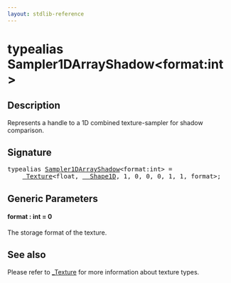 ```yaml
---
layout: stdlib-reference
---
```


# typealias Sampler1DArrayShadow\<format:int\>

## Description

Represents a handle to a 1D combined texture-sampler for shadow comparison.

## Signature

<pre>
<span class='code_keyword'>typealias</span> <a href="sampler1darrayshadow-089e.html" class="code_type">Sampler1DArrayShadow</a>&lt;format:<span class="code_keyword">int</span>&gt; = 
    <a href="../types/0texture-01/index.html" class="code_type">_Texture</a>&lt;<span class="code_keyword">float</span>, <a href="../types/0_shape1d-028/index.html" class="code_type">__Shape1D</a>, 1, 0, 0, 0, 1, 1, format&gt;;
</pre>

## Generic Parameters

####  <a id="decl-format"></a>format  : int = 0
The storage format of the texture.


## See also

Please refer to <span class='code'><a href="../types/0texture-01/index.html" class="code_type">_Texture</a></span> for more information about texture types.


